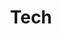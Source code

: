 ---
layout: list
type : category
title: Tech
slug: tech
menu: true
sidebar: true
order: 2
sitemap: true
description: >
    기술 Post 기록
---